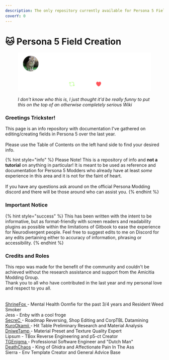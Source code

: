 ```yaml
---
description: The only repository currently available for Persona 5 Field Documentation
coverY: 0
---
```


# 🐱 Persona 5 Field Creation

<figure><img src=".gitbook/assets/jessnode.png" alt="Screenshot of a Twitter Post by &#x22;sand cat&#x22;. The post says &#x22;bestie with all due respect, please get fucked&#x22;."><figcaption><p><em>I don't know who this is, I just thought it'd be really funny to put this on the top of an otherwise completely serious Wiki</em></p></figcaption></figure>

### Greetings Trickster!

This page is an info repository with documentation I've gathered on editing/creating fields in Persona 5 over the last year. \
\
Please use the Table of Contents on the left hand side to find your desired info.

{% hint style="info" %}
Please Note! This is a repository of info and **not a tutorial** on anything in particular! It is meant to be used as reference and documentation for Persona 5 Modders who already have at least _some_ experience in this area and it is not for the faint of heart.\
\
If you have any questions ask around on the official Persona Modding discord and there will be those around who can assist you.
{% endhint %}

### Important Notice

{% hint style="success" %}
This has been written with the intent to be informative, but as format-friendly with screen readers and readability plugins as possible within the limitations of Gitbook to ease the experience for Neurodivergent people. Feel free to suggest edits to me on Discord for any edits pertaining either to accuracy of information, phrasing or accessibility.&#x20;
{% endhint %}

### Credits and Roles

This repo was made for the benefit of the community and couldn't be achieved without the research assistance and support from the Amicitia Modding Group. \
Thank you to all who have contributed in the last year and my personal love and respect to you all.\
\
\
[ShrineFox ](https://twitter.com/ShrineFoxMods)- Mental Health Oomfie for the past 3/4 years and Resident Weed Smoker\
Jess - Enby with a cool froge\
[SecreC ](https://twitter.com/PKfire26)- Roadmap Reversing, Shop Editing and CorpTBL Datamining\
[KuroOkamii ](https://twitter.com/KuroOkamii7)- Hit Table Preliminary Research and Material Analysis\
[DniweTamp ](https://twitter.com/dniwetamp)- Material Preset and Texture Quality Expert\
Lipsum - TBox Reverse Engineering and p5-ct Creator\
[TGEnigma ](https://github.com/tge-was-taken)- Professional Software Engineer and "Dutch Man"\
[DeathChaos](https://twitter.com/DeathChaos25) - King of Ghidra and Affectionate Pain In The Ass\
Sierra - Env Template Creator and General Advice Base
